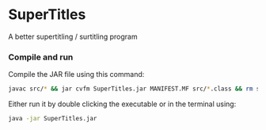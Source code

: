 # SuperTitles
A better supertitling / surtitling program

### Compile and run
Compile the JAR file using this command:
```bash
javac src/* && jar cvfm SuperTitles.jar MANIFEST.MF src/*.class && rm src/*.class && chmod +x SuperTitles.jar
```

Either run it by double clicking the executable or in the terminal using:
```bash
java -jar SuperTitles.jar
```
